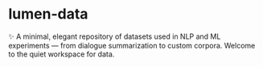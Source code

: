 # lumen-data
✨ A minimal, elegant repository of datasets used in NLP and ML experiments — from dialogue summarization to custom corpora. Welcome to the quiet workspace for data.
